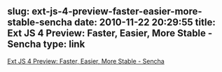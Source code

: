 slug: ext-js-4-preview-faster-easier-more-stable-sencha
date: 2010-11-22 20:29:55
title: Ext JS 4 Preview: Faster, Easier, More Stable - Sencha
type: link
---

[Ext JS 4 Preview: Faster, Easier, More Stable - Sencha](http://www.sencha.com/blog/2010/11/22/ext-js-4-preview-faster-easier-more-stable/?utm_source=feedburner&utm_medium=feed&utm_campaign=Feed%3A+extblog+%28Ext+JS+Blog%29)
